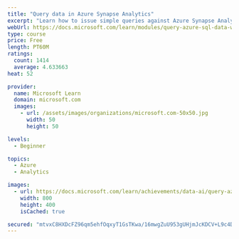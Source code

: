 ```yaml
---
title: "Query data in Azure Synapse Analytics"
excerpt: "Learn how to issue simple queries against Azure Synapse Analytics and how to visualize the data in both Excel and Power BI"
webUrl: https://docs.microsoft.com/learn/modules/query-azure-sql-data-warehouse/
type: course
price: Free
length: PT60M
ratings:
  count: 1414
  average: 4.633663
heat: 52

provider:
  name: Microsoft Learn
  domain: microsoft.com
  images:
    - url: /assets/images/organizations/microsoft.com-50x50.jpg
      width: 50
      height: 50

levels:
  - Beginner

topics:
  - Azure
  - Analytics

images:
  - url: https://docs.microsoft.com/learn/achievements/data-ai/query-azure-sql-data-warehouse-badge-social.png
    width: 800
    height: 400
    isCached: true

secured: "mtvxC8HXDcFZ96qm5ehfOqxyT1GsTKwa/16mwgZuU953gUHjmJcKDCV+L9c4D8DCUlFTuEpJI9inSrvMM74/qCd0i4JIgJhu+M0yK6umiweh4VBf82ueUFS1YinXJgd/nmoT9wzC28dz0+A9+ZoNz1Pm9luNVpUcyxPFwmb76lQ2CaQCucWqOlztO7ZoBkol+3+CTCtUtpfJd6gA8FwWgWqqGHL63sgqSc2AtEDGaBG2YyUXh+xHCmNQSdZp0s/GOEVFk0bfkNUCLMbmAoZXXmUAF1+fV5H/Z08LgcVXe8P5+CVO4mp6KOosvxwuFUe5ZqhVI/6FsOAlTjPAJT90optKakUXfosal9yBFYPDQiQx0NonAaiz2bqobU4ddpIrCTDzjTXTBjHLbMZpResS/duPH/OdHe8LU140CbHfuyg=;9qqBsfemETnrzo/LKqqrRw=="
---
```


